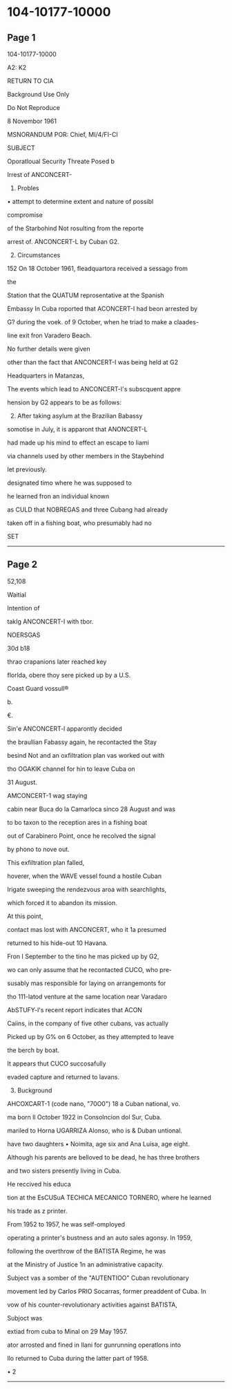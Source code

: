 # 104-10177-10000

## Page 1

104-10177-10000

A2: K2

RETURN TO CIA

Background Use Only

Do Not Reproduce

8 Novembor 1961

MSNORANDUM POR: Chief, MI/4/FI-CI

SUBJECT

Oporatloual Security Threate Posed b

Irrest of ANCONCERT-

1. Probles

• attempt to determine extent and nature of possibl

compromise

of the Starbohind Not rosulting from the reporte

arrest of. ANCONCERT-L by Cuban G2.

2. Circumstances

152 On 18 October 1961, fleadquartora received a sessago from

the

Station that the QUATUM reprosentative at the Spanish

Embassy In Cuba roported that ACONCERT-I had beon arrested by

G? during the voek. of 9 October, when he triad to make a claades-

Iine exit fron Varadero Beach.

No further details were given

other than the fact that ANCONCERT-I was being held at G2

Headquarters in Matanzas,

The events which lead to ANCONCERT-l's subscquent appre

hension by G2 appears to be as follows:

2. After taking asylum at the Brazilian Babassy

somotise in July, it is apparont that ANONCERT-L

had made up his mind to effect an escape to liami

via channels used by other members in the Staybehind

let previously.

designated timo where he was supposed to

he learned fron an individual known

as CULD that NOBREGAS and three Cubang had already

taken off in a fishing boat, who presumably had no

SET

---

## Page 2

52,108

Waitial

Intention of

takIg ANCONCERT-I with tbor.

NOERSGAS

30d b18

thrao crapanions later reached key

florlda, obere thoy sere picked up by a U.S.

Coast Guard vossull®

b.

€.

Sin'e ANCONCERT-l apparontly decided

the braullian Fabassy again, he recontacted the Stay

besind Not and an oxfiltration plan vas worked out with

tho OGAKIK channel for hin to leave Cuba on

31 August.

AMCONCERT-1 wag staying

cabin near Buca do la Camarloca sinco 28 August and was

to bo taxon to the reception ares in a fishing boat

out of Carabinero Point, once he recolved the signal

by phono to nove out.

This exfiltration plan falled,

hoverer, when the WAVE vessel found a hostile Cuban

Irigate sweeping the rendezvous aroa with searchlights,

which forced it to abandon its mission.

At this point,

contact mas lost with ANCONCERT, who it 1a presumed

returned to his hide-out 10 Havana.

Fron I September to the tino he mas picked up by G2,

wo can only assume that he recontacted CUCO, who pre-

susably mas responsible for laying on arrangemonts for

tho 111-latod venture at the same location near Varadaro

AbSTUFY-l's recent report indicates that ACON

Caiins, in the company of five other cubans, vas actually

Picked up by G% on 6 October, as they attempted to leave

the berch by boat.

It appears thut CUCO succosafully

evaded capture and returned to lavans.

3. Buckground

AHCOXCART-1 (code nano, "70O0") 18 a Cuban national, vo.

ma born ll October 1922 in Consolncion dol Sur, Cuba.

mariled to Horna UGARRIZA Alonso, who is & Duban untional.

have two daughters • Noimita, age six and Ana Luisa, age eight.

Although his parents are belloved to be dead, he has three brothers

and two sisters presently living in Cuba.

He reccived his educa

tion at the EsCUSuA TECHICA MECANICO TORNERO, where he learned

his trade as z printer.

From 1952 to 1957, he was self-omployed

operating a printer's bustness and an auto sales agonsy. In 1959,

following the overthrow of the BATISTA Regime, he was

at the Ministry of Justice 1n an administrative capacity.

Subject vas a somber of the "AUTENTIOO" Cuban revolutionary

movement led by Carlos PRIO Socarras, former preaddent of Cuba. In

vow of his counter-revolutionary activities against BATISTA,

Subjoct was

extiad from cuba to Minal on 29 May 1957.

ator arrosted and fined in Ilani for gunrunning operatlons into

llo returned to Cuba during the latter part of 1958.

• 2

---

